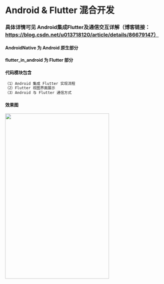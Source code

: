 # Android & Flutter 混合开发

### 具体详情可见 Android集成Flutter及通信交互详解（博客链接：https://blog.csdn.net/u013718120/article/details/86679147）

#### AndroidNative 为 Android 原生部分
#### flutter_in_android 为 Flutter 部分

#### 代码模块包含
```xml
（1）Android 集成 Flutter 实现流程
（2）Flutter 视图界面展示
（3）Android 与 Flutter 通信方式
```
#### 效果图

<img width="332" height="527" src="https://img-blog.csdnimg.cn/20190216160553799.gif" />
